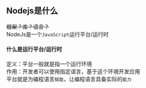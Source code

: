 ## Nodejs是什么

<del>框架？库？语言？</del>  
NodeJs是一个`JavaScript`运行平台/运行时

<h4>什么是运行平台/运行时</h4>

定义：平台一般就是指一个运行环境  
作用：开发者可以使用指定语言，基于这个环境开发应用  
平台就是为编程语言`赋能`，让编程语言具备实际的`能力`


